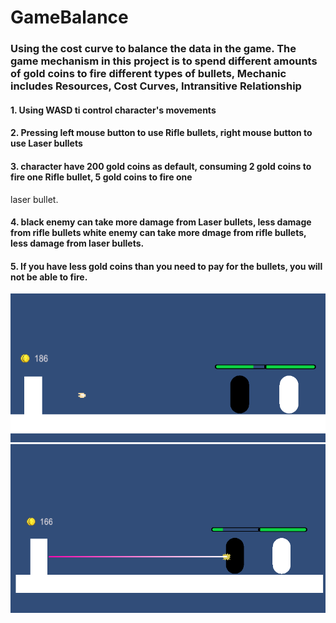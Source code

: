 # GameBalance
### Using the cost curve to balance the data in the game. The game mechanism in this project is to spend different amounts of gold coins to fire different types of bullets, Mechanic includes Resources, Cost Curves, Intransitive Relationship

#### 1. Using WASD ti control character's movements  
#### 2. Pressing left mouse button to use Rifle bullets, right mouse button to use Laser bullets  
#### 3. character have 200 gold coins as default, consuming 2 gold coins to fire one Rifle bullet, 5 gold coins to fire one
laser bullet.  
#### 4. black enemy can take more damage from Laser bullets, less damage from rifle bullets white enemy can take more dmage from rifle bullets, less damage from laser bullets.  
#### 5. If you have less gold coins than you need to pay for the bullets, you will not be able to fire.
![ScreenShotRifle](https://github.com/neroZWX/GameBalance/blob/master/Rifle.PNG)  
![ScreenShotLaser](https://github.com/neroZWX/GameBalance/blob/master/laser.PNG)
